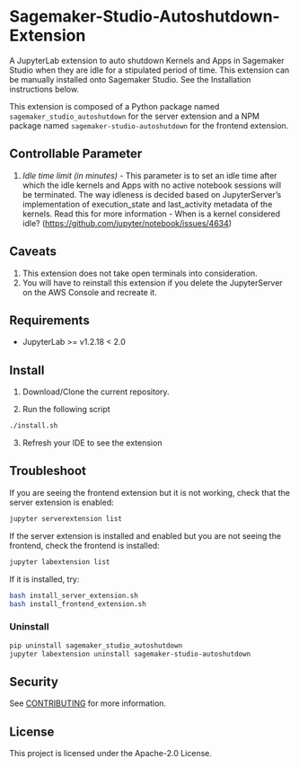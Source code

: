 # Sagemaker-Studio-Autoshutdown-Extension

A JupyterLab extension to auto shutdown Kernels and Apps in Sagemaker Studio when they are idle for a stipulated period of time. This extension can be manually installed onto Sagemaker Studio. See the Installation instructions below. 


This extension is composed of a Python package named `sagemaker_studio_autoshutdown`
for the server extension and a NPM package named `sagemaker-studio-autoshutdown`
for the frontend extension.

## Controllable Parameter

1. *Idle time limit (in minutes)* - This parameter is to set an idle time after which the idle kernels and Apps with no active notebook sessions will be terminated. The way idleness is decided based on JupyterServer’s implementation of execution_state and last_activity metadata of the kernels. Read this for more information - When is a kernel considered idle? (https://github.com/jupyter/notebook/issues/4634)

## Caveats

1. This extension does not take open terminals into consideration.
2. You will have to reinstall this extension if you delete the JupyterServer on the AWS Console and recreate it.

## Requirements

* JupyterLab >= v1.2.18 < 2.0

## Install

1. Download/Clone the current repository.

2. Run the following script

```bash
./install.sh
```

3. Refresh your IDE to see the extension

## Troubleshoot

If you are seeing the frontend extension but it is not working, check
that the server extension is enabled:

```bash
jupyter serverextension list
```

If the server extension is installed and enabled but you are not seeing
the frontend, check the frontend is installed:

```bash
jupyter labextension list
```

If it is installed, try:

```bash
bash install_server_extension.sh
bash install_frontend_extension.sh
```

### Uninstall

```bash
pip uninstall sagemaker_studio_autoshutdown
jupyter labextension uninstall sagemaker-studio-autoshutdown
```

## Security

See [CONTRIBUTING](CONTRIBUTING.md#security-issue-notifications) for more information.

## License

This project is licensed under the Apache-2.0 License.
